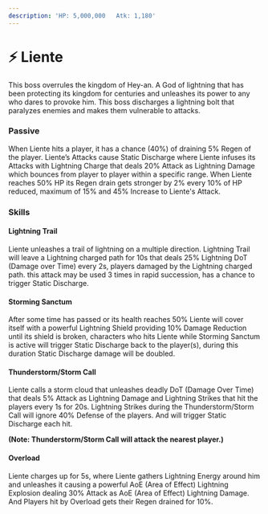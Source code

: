 ```yaml
---
description: 'HP: 5,000,000   Atk: 1,180'
---
```


# ⚡ Liente

This boss overrules the kingdom of Hey-an. A God of lightning that has been protecting its kingdom for centuries and unleashes its power to any who dares to provoke him. This boss discharges a lightning bolt that paralyzes enemies and makes them vulnerable to attacks.

### **Passive**

When Liente hits a player, it has a chance (40%) of draining 5% Regen of the player. Liente’s Attacks cause Static Discharge where Liente infuses its Attacks with Lightning Charge that deals 20% Attack as Lightning Damage which bounces from player to player within a specific range. When Liente reaches 50% HP its Regen drain gets stronger by 2% every 10% of HP reduced, maximum of 15% and 45% Increase to Liente's Attack.

### **Skills**

#### **Lightning Trail**

Liente unleashes a trail of lightning on a multiple direction. Lightning Trail will leave a Lightning charged path for 10s that deals 25% Lightning DoT (Damage over Time) every 2s, players damaged by the Lightning charged path. this attack may be used 3 times in rapid succession, has a chance to trigger Static Discharge.

#### **Storming Sanctum**

After some time has passed or its health reaches 50% Liente will cover itself with a powerful Lightning Shield providing 10% Damage Reduction until its shield is broken, characters who hits Liente while Storming Sanctum is active will trigger Static Discharge back to the player(s), during this duration Static Discharge damage will be doubled.

#### **Thunderstorm/Storm Call**

Liente calls a storm cloud that unleashes deadly DoT (Damage Over Time) that deals 5% Attack as Lightning Damage and Lightning Strikes that hit the players every 1s for 20s. Lightning Strikes during the Thunderstorm/Storm Call will ignore 40% Defense of the players. And will trigger Static Discharge each hit.

**(Note: Thunderstorm/Storm Call will attack the nearest player.)**

#### **Overload**

Liente charges up for 5s, where Liente gathers Lightning Energy around him and unleashes it causing a powerful AoE (Area of Effect) Lightning Explosion dealing 30% Attack as AoE (Area of Effect) Lightning Damage. And Players hit by Overload gets their Regen drained for 10%.
